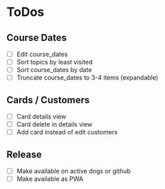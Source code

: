 # ToDos

## Course Dates

- [ ] Edit course_dates
- [ ] Sort topics by least visited
- [ ] Sort course_dates by date
- [ ] Truncate course_dates to 3-4 items (expandable)

## Cards / Customers

- [ ] Card details view
- [ ] Card delete in details view
- [ ] Add card instead of edit customers

## Release

- [ ] Make available on active dogs or github
- [ ] Make available as PWA
